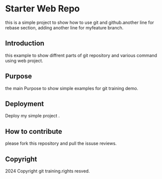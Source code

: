 # Starter Web Repo

this is a simple project to show how to use git and github.another line for rebase section, adding another line for myfeature branch.

## Introduction

this example to show diffrent parts of git repository and various command using web project.

## Purpose

the main Purpose to show simple examples for  git training demo.

## Deployment

Deploy my simple project .

## How to contribute

please fork this repository and pull the issuse reviews.

## Copyright

2024 Copyright git training.rights resved.
